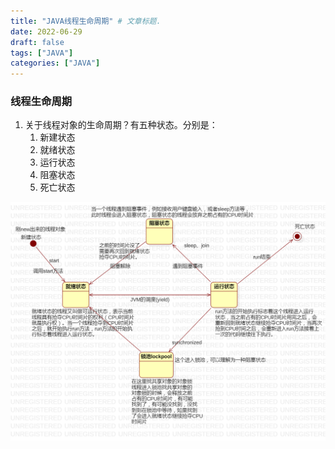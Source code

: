 ```yaml
---
title: "JAVA线程生命周期" # 文章标题.
date: 2022-06-29
draft: false
tags: ["JAVA"]
categories: ["JAVA"]
---
```


### 线程生命周期

1. 关于线程对象的生命周期？有五种状态。分别是：
   1. 新建状态
   2. 就绪状态
   3. 运行状态
   4. 阻塞状态
   5. 死亡状态

![线程生命周期](线程生命周期.png)